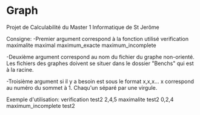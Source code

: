 # Graph
Projet de Calculabilité du Master 1 Informatique de St Jerôme

Consigne:
-Premier argument correspond à la fonction utilisé
	verification
	maximalite
	maximal
	maximum_exacte
	maximum_incomplete
	
-Deuxième argument correspond au nom du fichier du graphe non-orienté.
Les fichiers des graphes doivent se situer dans le dossier "Benchs" qui est à la racine.
	
-Troisième argument si il y a besoin est sous le format x,x,x...
x correspond au numéro du sommet à 1.
Chaqu'un séparé par une virgule.

Exemple d'utilisation:
	verification test2 2,4,5
	maximalite test2 0,2,4
	maximum_incomplete test2